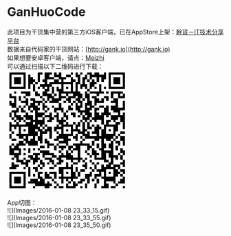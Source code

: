 # GanHuoCode
此项目为干货集中营的第三方iOS客户端，已在AppStore上架：[幹貨－IT技术分享平台](https://appsto.re/cn/dc-A_.i)<br>
数据来自代码家的干货网站：[http://gank.io](http://gank.io)<br>
如果想要安卓客户端，请点：[Meizhi](https://github.com/drakeet/Meizhi)<br>
可以通过扫描以下二维码进行下载：<br>
![](Images/37d1ae60c9984c53c1af96a728625aff.png)<br>

App切图：<br>
![](Images/2016-01-08 23_33_15.gif)<br>
![](Images/2016-01-08 23_33_55.gif)<br>
![](Images/2016-01-08 23_35_50.gif)<br>

